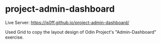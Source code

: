 # project-admin-dashboard

Live Server: https://js0ff.github.io/project-admin-dashboard/

Used Grid to copy the layout design of Odin Project's "Admin-Dashboard" exercise.